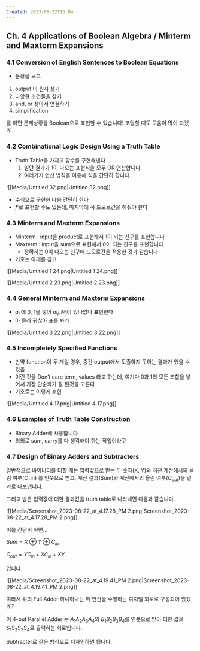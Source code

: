 ```yaml
---
Created: 2023-08-22T16:04
---
```

## Ch. 4 Applications of Boolean Algebra / Minterm and Maxterm Expansions

### 4.1 Conversion of English Sentences to Boolean Equations

- 문장을 보고

1. output 이 뭔지 찾기
2. 다양한 조건들을 찾기
3. and, or 찾아서 연결하기
4. simplification

를 하면 문제상황을 Boolean으로 표현할 수 있습니다! 코딩할 때도 도움이 많이 되겠죠.

### 4.2 Combinational Logic Design Using a Truth Table

- Truth Table을 가지고 함수를 구현해낸다
    1. 일단 결과가 1이 나오는 표현식을 모두 OR 연산합니다.
    2. 여러가지 연산 법칙을 이용해 식을 간단히 합니다.

![[Media/Untitled 32.png|Untitled 32.png]]

- 수식으로 구현한 다음 간단히 한다
- $f’$﻿로 표현할 수도 있는데, 마지막에 꼭 드모르간을 해줘야 한다

### 4.3 Minterm and Maxterm Expansions

- Minterm : input을 product로 표현해서 1이 되는 친구를 표현합니다
- Maxterm : input을 sum으로 표현해서 0이 되는 친구를 표현합니다
    - 정확히는 0이 나오는 친구에 드모르간을 적용한 것과 같습니다.
- 기호는 아래를 참고

![[Media/Untitled 1 24.png|Untitled 1 24.png]]

![[Media/Untitled 2 23.png|Untitled 2 23.png]]

### 4.4 General Minterm and Maxterm Expansions

- $a_i$﻿ 에 0, 1을 넣어 $m_i, M_j$﻿이 있나없나 표현한다
- 아 몰라 귀찮아 표를 봐라

![[Media/Untitled 3 22.png|Untitled 3 22.png]]

### 4.5 Incompletely Specified Functions

- 만약 function이 두 개일 경우, 중간 output에서 도출하지 못하는 결과가 있을 수 있음
- 이런 것을 Don’t care term, values 라고 하는데, 여기다 0과 1의 모든 조합을 넣어서 가장 단순화가 잘 된것을 고른다
- 기호로는 이렇게 표현

![[Media/Untitled 4 17.png|Untitled 4 17.png]]

### 4.6 Examples of Truth Table Construction

- Binary Adder에 사용합니다
- 의외로 sum, carry를 다 생각해야 하는 작업이라구

### 4.7 Design of Binary Adders and Subtracters

일반적으로 바이너리를 더할 때는 입력값으로 받는 두 숫자(X, Y)와 직전 계산에서의 올림 여부(C_in) 를 인풋으로 받고, 계산 결과(Sum)와 계산에서의 올림 여부($C_{out}$﻿)을 결과로 내보냅니다.

그리고 받은 입력값에 대한 결과값을 truth table로 나타내면 다음과 같습니다.

![[Media/Screenshot_2023-08-22_at_4.17.28_PM 2.png|Screenshot_2023-08-22_at_4.17.28_PM 2.png]]

이를 간단히 하면…

$Sum = X \oplus Y \oplus C_{in}$﻿

$C_{out} = YC_{in}+XC_{in}+XY$﻿

입니다.

![[Media/Screenshot_2023-08-22_at_4.19.41_PM 2.png|Screenshot_2023-08-22_at_4.19.41_PM 2.png]]

따라서 위의 Full Adder 하나하나는 위 연산을 수행하는 디지털 회로로 구성되어 있겠죠?

이 4-but Parallel Adder 는 $A_1A_2A_3A_4$﻿와 $B_1B_2B_3B_4$﻿를 인풋으로 받아 더한 값을 $S_1S_2S_3S_4$﻿로 출력하는 회로입니다.

Subtracter로 같은 방식으로 디자인하면 됩니다.